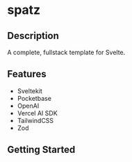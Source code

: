 # spatz

## Description

A complete, fullstack template for Svelte.

## Features

- Sveltekit
- Pocketbase
- OpenAI
- Vercel AI SDK
- TailwindCSS
- Zod

## Getting Started
